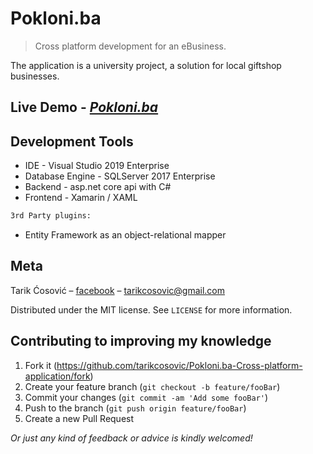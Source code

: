 # Pokloni.ba
> Cross platform development for an eBusiness.

The application is a university project, a solution for local giftshop businesses.


## Live Demo - *[Pokloni.ba](https://photogo.azurewebsites.net/)*

## Development Tools

- IDE - Visual Studio 2019 Enterprise
- Database Engine - SQLServer 2017 Enterprise
- Backend - asp.net core api with C#
- Frontend - Xamarin / XAML

```sh
3rd Party plugins:
```
- Entity Framework as an object-relational mapper


## Meta

Tarik Ćosović – [facebook](https://www.facebook.com/tarikcosovicc) – tarikcosovic@gmail.com

Distributed under the MIT license. See ``LICENSE`` for more information.

## Contributing to improving my knowledge

1. Fork it (<https://github.com/tarikcosovic/Pokloni.ba-Cross-platform-application/fork>)
2. Create your feature branch (`git checkout -b feature/fooBar`)
3. Commit your changes (`git commit -am 'Add some fooBar'`)
4. Push to the branch (`git push origin feature/fooBar`)
5. Create a new Pull Request

  *Or just any kind of feedback or advice is kindly welcomed!*
